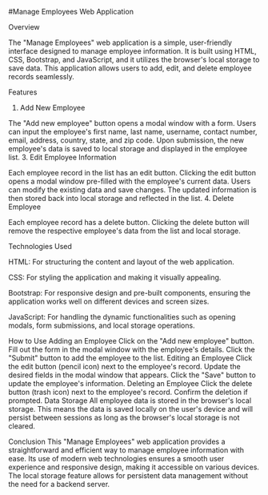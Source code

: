 #Manage Employees Web Application

Overview

The "Manage Employees" web application is a simple, user-friendly interface designed to manage employee information. It is built using HTML, CSS, Bootstrap, and JavaScript, and it utilizes the browser's local storage to save data. This application allows users to add, edit, and delete employee records seamlessly.

Features

1. Add New Employee

The "Add new employee" button opens a modal window with a form.
Users can input the employee's first name, last name, username, contact number, email, address, country, state, and zip code.
Upon submission, the new employee's data is saved to local storage and displayed in the employee list.
3. Edit Employee Information

Each employee record in the list has an edit button.
Clicking the edit button opens a modal window pre-filled with the employee's current data.
Users can modify the existing data and save changes.
The updated information is then stored back into local storage and reflected in the list.
4. Delete Employee

Each employee record has a delete button. Clicking the delete button will remove the respective employee's data from the list and local storage.

Technologies Used

HTML: For structuring the content and layout of the web application.

CSS: For styling the application and making it visually appealing.

Bootstrap: For responsive design and pre-built components, ensuring the application works well on different devices and screen sizes.

JavaScript: For handling the dynamic functionalities such as opening modals, form submissions, and local storage operations.

How to Use
Adding an Employee
Click on the "Add new employee" button.
Fill out the form in the modal window with the employee's details.
Click the "Submit" button to add the employee to the list.
Editing an Employee
Click the edit button (pencil icon) next to the employee's record.
Update the desired fields in the modal window that appears.
Click the "Save" button to update the employee's information.
Deleting an Employee
Click the delete button (trash icon) next to the employee's record.
Confirm the deletion if prompted.
Data Storage
All employee data is stored in the browser's local storage. This means the data is saved locally on the user's device and will persist between sessions as long as the browser's local storage is not cleared.

Conclusion
This "Manage Employees" web application provides a straightforward and efficient way to manage employee information with ease. Its use of modern web technologies ensures a smooth user experience and responsive design, making it accessible on various devices. The local storage feature allows for persistent data management without the need for a backend server.
